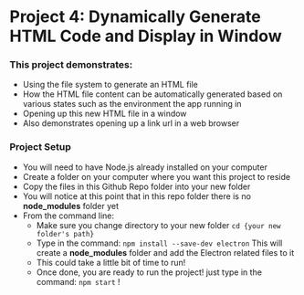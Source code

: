 # Project 4: Dynamically Generate HTML Code and Display in Window

### This project demonstrates:
- Using the file system to generate an HTML file
- How the HTML file content can be automatically generated based on various states such as the environment the app running in
- Opening up this new HTML file in a window
- Also demonstrates opening up a link url in a web browser

### Project Setup
- You will need to have Node.js already installed on your computer
- Create a folder on your computer where you want this project to reside
- Copy the files in this Github Repo folder into your new folder
- You will notice at this point that in this repo folder there is no **node_modules** folder yet
- From the command line:
  - Make sure you change directory to your new folder  `cd {your new folder's path}`
  - Type in the command: `npm install --save-dev electron` This will create a **node_modules** folder and add the Electron related files to it
  - This could take a little bit of time to run!
  - Once done, you are ready to run the project!  just type in the command: `npm start` !

